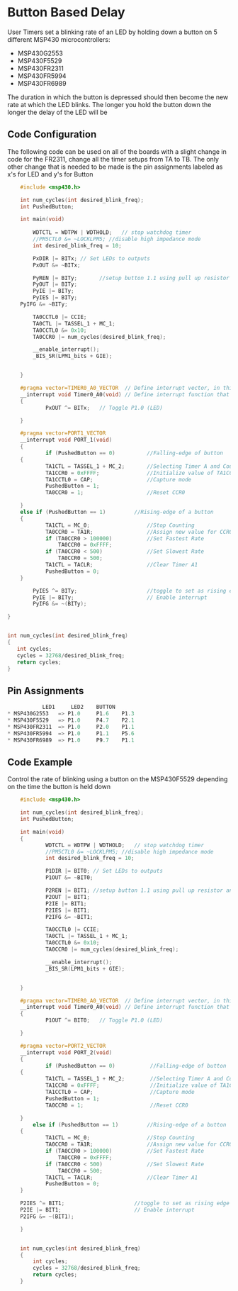 # Button Based Delay

User Timers set a blinking rate of an LED by holding down a button on 5 different MSP430 microcontrollers:

* MSP430G2553
* MSP430F5529
* MSP430FR2311
* MSP430FR5994
* MSP430FR6989

The duration in which the button is depressed should then become the new rate at which the LED blinks. The longer you hold the button down the longer the delay of the LED will be
 
## Code Configuration

The following code can be used on all of the boards with a slight change in code for the FR2311, change all the timer setups from TA to TB. The only other change that is needed to be made is the pin assignments labeled as x's for LED and y's for Button

```c
	#include <msp430.h>

	int num_cycles(int desired_blink_freq);
	int PushedButton;

	int main(void)
	
    	WDTCTL = WDTPW | WDTHOLD;   // stop watchdog timer
    	//PM5CTL0 &= ~LOCKLPM5; //disable high impedance mode
    	int desired_blink_freq = 10;

    	PxDIR |= BITx; // Set LEDs to outputs
    	PxOUT &= ~BITx;

    	PyREN |= BITy;       //setup button 1.1 using pull up resistor and enable
    	PyOUT |= BITy;
    	PyIE |= BITy;
    	PyIES |= BITy;
   	PyIFG &= ~BITy;

    	TA0CCTL0 |= CCIE;
    	TA0CTL |= TASSEL_1 + MC_1;
    	TA0CCTL0 &= 0x10;
    	TA0CCR0 |= num_cycles(desired_blink_freq);

    	__enable_interrupt();
    	_BIS_SR(LPM1_bits + GIE);


	}

	#pragma vector=TIMER0_A0_VECTOR  // Define interrupt vector, in this case Port 1
	__interrupt void Timer0_A0(void) // Define interrupt function that runs whenever interrupt is detected
	{
    		PxOUT ^= BITx;   // Toggle P1.0 (LED)

	}

	#pragma vector=PORT1_VECTOR
	__interrupt void PORT_1(void)
	{
    		if (PushedButton == 0)          //Falling-edge of button
	{
    		TA1CTL = TASSEL_1 + MC_2;       //Selecting Timer A and Count Up indefinitely
    		TA1CCR0 = 0xFFFF;               //Initialize value of TA1CCR0
    		TA1CCTL0 = CAP;                 //Capture mode
    		PushedButton = 1;
    		TA0CCR0 = 1;                    //Reset CCR0

	}
	else if (PushedButton == 1)         //Rising-edge of a button
	{
    		TA1CTL = MC_0;                  //Stop Counting
    		TA0CCR0 = TA1R;                 //Assign new value for CCR0
    		if (TA0CCR0 > 100000)           //Set Fastest Rate
        		TA0CCR0 = 0xFFFF;
    		if (TA0CCR0 < 500)              //Set Slowest Rate
        		TA0CCR0 = 500;
    		TA1CTL = TACLR;                 //Clear Timer A1
    		PushedButton = 0;
	}

		PyIES ^= BITy;                      //toggle to set as rising edge
		PyIE |= BITy;                       // Enable interrupt
		PyIFG &= ~(BITy);

}


int num_cycles(int desired_blink_freq)
{
   int cycles;
   cycles = 32768/desired_blink_freq;
   return cycles;
}
```

## Pin Assignments

```c		
		   LED1		LED2	BUTTON
* MSP430G2553	=> P1.0 	P1.6	P1.3
* MSP430F5529	=> P1.0 	P4.7	P2.1
* MSP430FR2311	=> P1.0 	P2.0	P1.1
* MSP430FR5994	=> P1.0 	P1.1	P5.6
* MSP430FR6989	=> P1.0 	P9.7	P1.1
```

## Code Example

Control the rate of blinking using a button on the MSP430F5529 depending on the time the button is held down

```c
	#include <msp430.h>

	int num_cycles(int desired_blink_freq);
	int PushedButton;

	int main(void)
	{
    		WDTCTL = WDTPW | WDTHOLD;   // stop watchdog timer
    		//PM5CTL0 &= ~LOCKLPM5; //disable high impedance mode
    		int desired_blink_freq = 10;

    		P1DIR |= BIT0; // Set LEDs to outputs
    		P1OUT &= ~BIT0;

    		P2REN |= BIT1; //setup button 1.1 using pull up resistor and enable
    		P2OUT |= BIT1;
    		P2IE |= BIT1;
    		P2IES |= BIT1;
    		P2IFG &= ~BIT1;

    		TA0CCTL0 |= CCIE;
    		TA0CTL |= TASSEL_1 + MC_1;
    		TA0CCTL0 &= 0x10;
    		TA0CCR0 |= num_cycles(desired_blink_freq);

    		__enable_interrupt();
    		_BIS_SR(LPM1_bits + GIE);


	}

	#pragma vector=TIMER0_A0_VECTOR  // Define interrupt vector, in this case Port 1
	__interrupt void Timer0_A0(void) // Define interrupt function that runs whenever interrupt is detected
	{
    		P1OUT ^= BIT0;   // Toggle P1.0 (LED)

	}

	#pragma vector=PORT2_VECTOR
	__interrupt void PORT_2(void)
	{
    		if (PushedButton == 0)           //Falling-edge of button
	{
    		TA1CTL = TASSEL_1 + MC_2;        //Selecting Timer A and Count Up indefinitely
    		TA1CCR0 = 0xFFFF;                //Initialize value of TA1CCR0
    		TA1CCTL0 = CAP;                  //Capture mode
    		PushedButton = 1;
    		TA0CCR0 = 1;                     //Reset CCR0

	}
		else if (PushedButton == 1)         //Rising-edge of a button
	{
    		TA1CTL = MC_0;                  //Stop Counting
    		TA0CCR0 = TA1R;                 //Assign new value for CCR0
    		if (TA0CCR0 > 100000)           //Set Fastest Rate
        		TA0CCR0 = 0xFFFF;
    		if (TA0CCR0 < 500)              //Set Slowest Rate
        		TA0CCR0 = 500;
    		TA1CTL = TACLR;                 //Clear Timer A1
    		PushedButton = 0;
	}

	P2IES ^= BIT1;                      //toggle to set as rising edge
	P2IE |= BIT1;                       // Enable interrupt
	P2IFG &= ~(BIT1);

	}


	int num_cycles(int desired_blink_freq)
	{
   		int cycles;
   		cycles = 32768/desired_blink_freq;
   		return cycles;
	}
```


